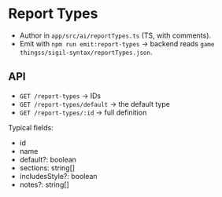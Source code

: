 # Report Types

- Author in `app/src/ai/reportTypes.ts` (TS, with comments).
- Emit with `npm run emit:report-types` → backend reads `game thingss/sigil-syntax/reportTypes.json`.

## API

- `GET /report-types` → IDs
- `GET /report-types/default` → the default type
- `GET /report-types/:id` → full definition

Typical fields:
- id
- name
- default?: boolean
- sections: string[]
- includesStyle?: boolean
- notes?: string[]
